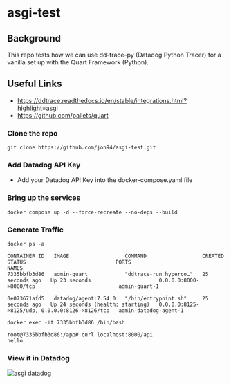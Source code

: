 # asgi-test

## Background
This repo tests how we can use dd-trace-py (Datadog Python Tracer) for a vanilla set up with the Quart Framework (Python). 

## Useful Links
- https://ddtrace.readthedocs.io/en/stable/integrations.html?highlight=asgi
- https://github.com/pallets/quart

### Clone the repo
```
git clone https://github.com/jon94/asgi-test.git
```
### Add Datadog API Key
- Add your Datadog API Key into the docker-compose.yaml file

### Bring up the services
```
docker compose up -d --force-recreate --no-deps --build
```

### Generate Traffic
```
docker ps -a

CONTAINER ID   IMAGE                  COMMAND                  CREATED          STATUS                             PORTS                                            NAMES
7335bbfb3d86   admin-quart            "ddtrace-run hyperco…"   25 seconds ago   Up 23 seconds                      0.0.0.0:8000->8000/tcp                           admin-quart-1

0e073671afd5   datadog/agent:7.54.0   "/bin/entrypoint.sh"     25 seconds ago   Up 24 seconds (health: starting)   0.0.0.0:8125->8125/udp, 0.0.0.0:8126->8126/tcp   admin-datadog-agent-1

```

```
docker exec -it 7335bbfb3d86 /bin/bash

root@7335bbfb3d86:/app# curl localhost:8000/api
hello

```

### View it in Datadog
![asgi datadog](https://github.com/jon94/asgi-test/assets/40360784/b9915894-6688-43f0-8624-47f843dc9ec4)
